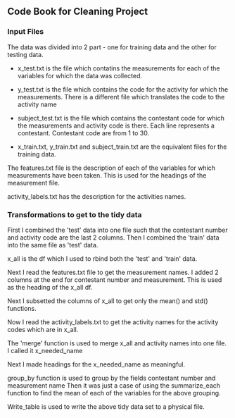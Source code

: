 ## Code Book for Cleaning Project
### Input Files

The data was divided into 2 part - one for training data and the other for testing data.

- x_test.txt is the file which contatins the measurements for each of the variables for which the data was collected.
- y_test.txt is the file which contains the code for the activity for which the measurements. There is a different file which translates the code to the activity name
- subject_test.txt is the file which contains the contestant code for which the measurements and activity code is there. Each line represents a contestant. Contestant code are from 1 to 30.

- x_train.txt, y_train.txt and subject_train.txt are the equivalent files for the training data.

The features.txt file is the description of each of the variables for which measurements have been taken. This is used for the headings of the measurement file.

activity_labels.txt has the description for the activities names.

### Transformations to get to the tidy data

First I combined the 'test' data into one file such that the contestant number and activity code are the last 2 columns.
Then I combined the 'train' data into the same file as 'test' data.

x_all is the df which I used to rbind both the 'test' and 'train' data.

Next I read the features.txt file to get the measurement names. I added 2 columns at the end for contestant number and measurement.
This is used as the heading of the x_all df.

Next I subsetted the columns of x_all to get only the mean() and std() functions.

Now I read the activity_labels.txt to get the activity names for the activity codes which are in x_all.

The 'merge' function is used to merge x_all and activity names into one file. I called it x_needed_name

Next I made headings for the x_needed_name as meaningful.

group_by function is used to group by the fields contestant number and measurement name
Then it was just a case of using the summarize_each function to find the mean of each of the variables for the above grouping.

Write_table is used to write the above tidy data set to a physical file.

